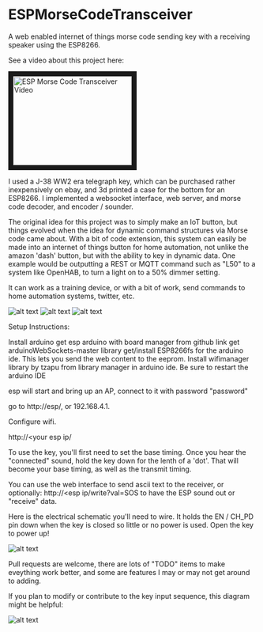 # ESPMorseCodeTransceiver
A web enabled internet of things morse code sending key with a receiving speaker using the ESP8266.

See a video about this project here:

<a href="http://www.youtube.com/watch?feature=player_embedded&v=fGk9IvxCnt0
" target="_blank"><img src="http://img.youtube.com/vi/fGk9IvxCnt0/0.jpg" 
alt="ESP Morse Code Transceiver Video" width="240" height="180" border="10" /></a>

I used a J-38 WW2 era telegraph key, which can be purchased rather inexpensively on ebay, and 3d printed a case for the bottom for an ESP8266.  I implemented a websocket interface, web server, and morse code decoder, and encoder / sounder.

The original idea for this project was to simply make an IoT button, but things evolved when the idea for dynamic command structures via Morse code came about. With a bit of code extension, this system can easily be made into an internet of things button for home automation, not unlike the amazon 'dash' button, but with the ability to key in dynamic data.  One example would be outputting a REST or MQTT command such as "L50" to a system like OpenHAB, to turn a light on to a 50% dimmer setting.

It can work as a training device, or with a bit of work, send commands to home automation systems, twitter, etc.

![alt text](https://github.com/evanmj/ESPMorseCodeTransceiver/blob/master/Photos/Web%20Interface.png "WebUI")
![alt text](https://github.com/evanmj/ESPMorseCodeTransceiver/blob/master/Photos/Closed.jpg "Closed")
![alt text](https://github.com/evanmj/ESPMorseCodeTransceiver/blob/master/Photos/Open%201.jpg "Open")

Setup Instructions:

Install arduino
get esp arduino with board manager from github link
get arduinoWebSockets-master library
get/install ESP8266fs for the arduino ide.  This lets you send the web content to the eeprom.
Install wifimanager library by tzapu from library manager in arduino ide.
Be sure to restart the arduino IDE

esp will start and bring up an AP, connect to it with password "password"

go to http://esp/, or 192.168.4.1.

Configure wifi.

http://<your esp ip/

To use the key, you'll first need to set the base timing.  Once you hear the "connected" sound, hold the key down for the lenth of a 'dot'.  That will become your base timing, as well as the transmit timing.

You can use the web interface to send ascii text to the receiver, or optionally: http://<esp ip/write?val=SOS to have the ESP sound out or "receive" data.

Here is the electrical schematic you'll need to wire.  It holds the EN / CH_PD pin down when the key is closed so little or no power is used.  Open the key to power up!

![alt text](https://github.com/evanmj/ESPMorseCodeTransceiver/blob/master/Diagrams/Wiring%20Schematic.png "Schematic")

Pull requests are welcome, there are lots of "TODO" items to make eveything work better, and some are features I may or may not get around to adding.

If you plan to modify or contribute to the key input sequence, this diagram might be helpful:

![alt text](https://github.com/evanmj/ESPMorseCodeTransceiver/blob/master/Diagrams/Key%20Timing%20State%20Machine%20Flowchart.png "Schematic")
